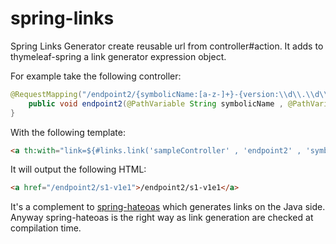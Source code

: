 spring-links
============

Spring Links Generator create reusable url from controller#action. It adds to thymeleaf-spring a link generator expression object.

For example take the following controller:
```java
@RequestMapping("/endpoint2/{symbolicName:[a-z-]+}-{version:\\d\\.\\d\\.\\d}{extension:\\.[a-z]+}")
    public void endpoint2(@PathVariable String symbolicName , @PathVariable String version, @PathVariable String extension){
}
```

With the following template:
```html
<a th:with="link=${#links.link('sampleController' , 'endpoint2' , 'symbolicName' , 's1' , 'version' , 'v1' , 'extension' , 'e1')}" th:href="${link}" th:text="${link}"></a>
```           


It will output the following HTML:

```html
<a href="/endpoint2/s1-v1e1">/endpoint2/s1-v1e1</a>
```


It's a complement to [spring-hateoas](https://github.com/spring-projects/spring-hateoas) which generates links on the Java side. Anyway spring-hateoas is  the right way as link generation are checked at compilation time.
